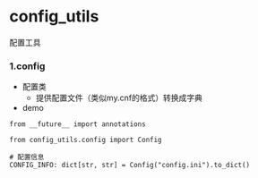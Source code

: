 # config_utils

配置工具

### 1.config

- 配置类
    - 提供配置文件（类似my.cnf的格式）转换成字典
- demo

```
from __future__ import annotations

from config_utils.config import Config

# 配置信息
CONFIG_INFO: dict[str, str] = Config("config.ini").to_dict()
```
